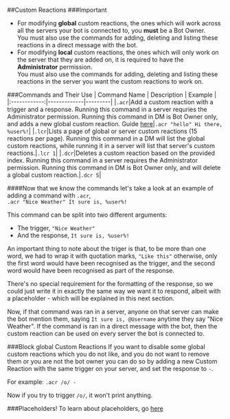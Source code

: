 ﻿##Custom Reactions
###Important
*	For modifying **global** custom reactions, the ones which will work across all the servers your bot is connected to, you **must** be a Bot Owner.  
You must also use the commands for adding, deleting and listing these reactions in a direct message with the bot.  
*	For modifying **local** custom reactions, the ones which will only work on the server that they are added on, it is required to have the **Administrator** permission.  
You must also use the commands for adding, deleting and listing these reactions in the server you want the custom reactions to work on.  

###Commands and Their Use
| Command Name | Description | Example |
|:------------:|-------------|---------|
|`.acr`|Add a custom reaction with a trigger and a response. Running this command in a server requries the Administrator permission. Running this command in DM is Bot Owner only, and adds a new global custom reaction. Guide [here](http://nadekobot.readthedocs.io/en/1.0/Custom%20Reactions/)|`.acr "hello" Hi there, %user%!`|
|`.lcr`|Lists a page of global or server custom reactions (15 reactions per page). Running this command in a DM will list the global custom reactions, while running it in a server will list that server's custom reactions.|`.lcr 1`|
|`.dcr`|Deletes a custom reaction based on the provided index. Running this command in a server requires the Administrator permission. Running this command in DM is Bot Owner only, and will delete a global custom reaction.|`.dcr 5`|


####Now that we know the commands let's take a look at an example of adding a command with `.acr`,  
`.acr "Nice Weather" It sure is, %user%!`  

This command can be split into two different arguments:  

* 	 The trigger, `"Nice Weather"`  
* 	 And the response, `It sure is, %user%!`  

An important thing to note about the triger is that, to be more than one word, we had to wrap it with quotation marks, `"Like this"` otherwise, only the first word would have been recognised as the trigger, and the second word would have been recognised as part of the response.  

There's no special requirement for the formatting of the response, so we could just write it in exactly the same way we want it to respond, albeit with a placeholder - which will be explained in this next section.  

Now, if that command was ran in a server, anyone on that server can make the bot mention them, saying `It sure is, @Username` anytime they say "Nice Weather". If the command is ran in a direct message with the bot, then the custom reaction can be used on every server the bot is connected to.  

###Block global Custom Reactions
If you want to disable some global custom reactions which you do not like, and you do not want to remove them or you are not the bot owner you can do so by adding a new Custom Reaction with the same trigger on your server, and set the response to `-`.

For example:
`.acr /o/ -`

Now if you try to trigger `/o/`, it won't print anything.

###Placeholders!
To learn about placeholders, go [here](Placeholders.md)
